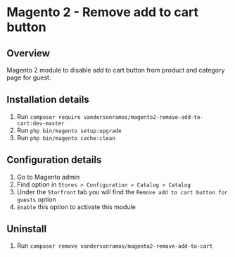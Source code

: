 # Magento 2 - Remove add to cart button

## Overview
Magento 2 module to disable add to cart button from product and category page for guest.


## Installation details
1. Run `composer require vandersonramos/magento2-remove-add-to-cart:dev-master `
2. Run `php bin/magento setup:upgrade`
3. Run `php bin/magento cache:clean`


## Configuration details
1. Go to Magento admin 
2. Find option in `Stores > Configuration > Catalog > Catalog`
3. Under the `Storfront` tab you will find the `Remove add to cart button for guests` option  
5. `Enable` this option to activate this module


## Uninstall
1. Run `composer remove vandersonramos/magento2-remove-add-to-cart`
